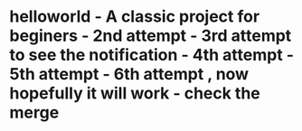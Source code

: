 # helloworld - A classic project for beginers - 2nd attempt - 3rd attempt to see the notification - 4th attempt - 5th attempt - 6th attempt , now hopefully it will work - check the merge
